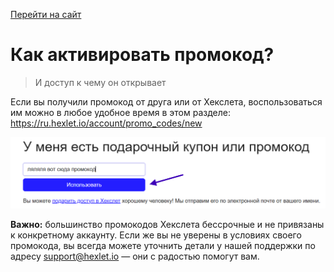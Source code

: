 [Перейти на сайт](https://ru.hexlet.io)

# Как активировать промокод?

> И доступ к чему он открывает

Если вы получили промокод от друга или от Хекслета, воспользоваться им можно в любое удобное время в этом разделе: https://ru.hexlet.io/account/promo_codes/new

![](./assets/promo-code.png)

**Важно:** большинство промокодов Хекслета бессрочные и не привязаны к конкретному аккаунту. Если же вы не уверены в условиях своего промокода, вы всегда 
можете уточнить детали у нашей поддержки по адресу support@hexlet.io — они с радостью помогут вам.
